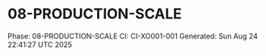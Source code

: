 # 08-PRODUCTION-SCALE
Phase: 08-PRODUCTION-SCALE
CI: CI-XO001-001
Generated: Sun Aug 24 22:41:27 UTC 2025
